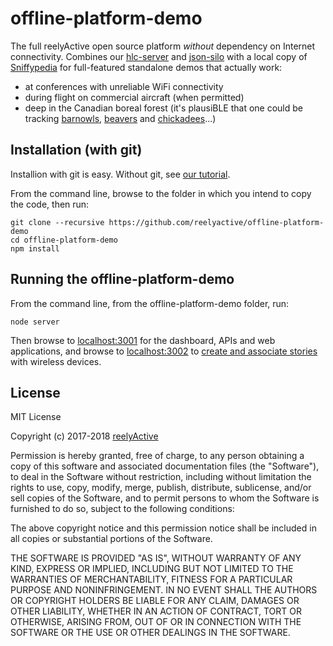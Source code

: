offline-platform-demo
=====================

The full reelyActive open source platform _without_ dependency on Internet connectivity.  Combines our [hlc-server](https://github.com/reelyactive/hlc-server) and [json-silo](https://github.com/reelyactive/json-silo) with a local copy of [Sniffypedia](https://sniffypedia.org) for full-featured standalone demos that actually work:
- at conferences with unreliable WiFi connectivity
- during flight on commercial aircraft (when permitted)
- deep in the Canadian boreal forest (it's plausiBLE that one could be tracking [barnowls](https://github.com/reelyactive/barnowl#barnowl), [beavers](https://github.com/reelyactive/beaver#beaver) and [chickadees](https://github.com/reelyactive/chickadee#chickadee)...)


Installation (with git)
-----------------------

Installion with git is easy.  Without git, see [our tutorial](https://reelyactive.github.io/install-an-offline-demo.html).

From the command line, browse to the folder in which you intend to copy the code, then run:

    git clone --recursive https://github.com/reelyactive/offline-platform-demo
    cd offline-platform-demo
    npm install


Running the offline-platform-demo
---------------------------------

From the command line, from the offline-platform-demo folder, run:

    node server

Then browse to [localhost:3001](http://localhost:3001) for the dashboard, APIs and web applications, and browse to [localhost:3002](http://localhost:3002) to [create and associate stories](https://reelyactive.github.io/create-and-associate-stories.html) with wireless devices.


License
-------

MIT License

Copyright (c) 2017-2018 [reelyActive](https://www.reelyactive.com)

Permission is hereby granted, free of charge, to any person obtaining a copy of this software and associated documentation files (the "Software"), to deal in the Software without restriction, including without limitation the rights to use, copy, modify, merge, publish, distribute, sublicense, and/or sell copies of the Software, and to permit persons to whom the Software is furnished to do so, subject to the following conditions:

The above copyright notice and this permission notice shall be included in all copies or substantial portions of the Software.

THE SOFTWARE IS PROVIDED "AS IS", WITHOUT WARRANTY OF ANY KIND, EXPRESS OR 
IMPLIED, INCLUDING BUT NOT LIMITED TO THE WARRANTIES OF MERCHANTABILITY, 
FITNESS FOR A PARTICULAR PURPOSE AND NONINFRINGEMENT. IN NO EVENT SHALL THE 
AUTHORS OR COPYRIGHT HOLDERS BE LIABLE FOR ANY CLAIM, DAMAGES OR OTHER 
LIABILITY, WHETHER IN AN ACTION OF CONTRACT, TORT OR OTHERWISE, ARISING FROM, 
OUT OF OR IN CONNECTION WITH THE SOFTWARE OR THE USE OR OTHER DEALINGS IN 
THE SOFTWARE.



